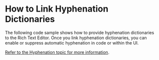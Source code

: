 # How to Link Hyphenation Dictionaries

The following code sample shows how to provide hyphenation dictionaries to the Rich Text Editor. Once you link hyphenation dictionaries, you can enable or suppress automatic hyphenation in code or within the UI.

[Refer to the Hyphenation topic for more information](https://docs.devexpress.com/WindowsForms/401190/controls-and-libraries/rich-text-editor/hyphenation?v=19.2).
